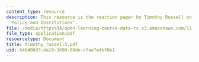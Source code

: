 ```yaml
---
content_type: resource
description: This resource is the reaction paper by Timothy Russell on the topic 'Disaster
  Policy and Institutions'.
file: /media/https%3A/open-learning-course-data-rc.s3.amazonaws.com/11-941-disaster-vulnerability-and-resilience-spring-2005/646400d3da10369088decfae7e4bf8e1_timothy_russell5.pdf
file_type: application/pdf
resourcetype: Document
title: timothy_russell5.pdf
uid: 646400d3-da10-3690-88de-cfae7e4bf8e1
---
```

